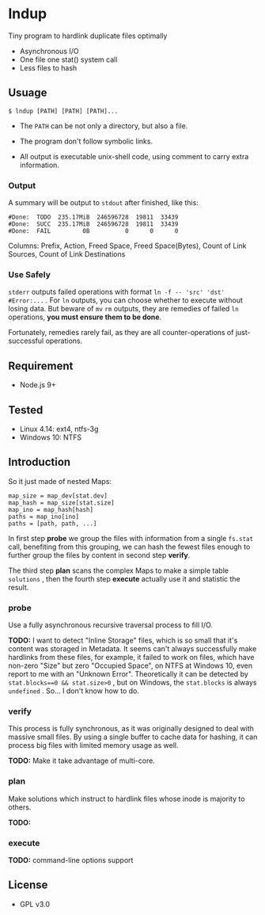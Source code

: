 # lndup

Tiny program to hardlink duplicate files optimally

- Asynchronous I/O
- One file one stat() system call
- Less files to hash

## Usuage

```shell
$ lndup [PATH] [PATH] [PATH]...
```

- The `PATH` can be not only a directory, but also a file.


- The program don't follow symbolic links.


- All output is executable unix-shell code, using comment to carry extra information.

### Output

A summary will be output to `stdout` after finished, like this:

```
#Done:  TODO  235.17MiB  246596728  19811  33439
#Done:  SUCC  235.17MiB  246596728  19811  33439
#Done:  FAIL         0B          0      0      0
```

Columns: Prefix, Action, Freed Space, Freed Space(Bytes), Count of Link Sources, Count of Link Destinations

### Use Safely

`stderr` outputs failed operations with format `ln -f -- 'src' 'dst' #Error:...`  . For  `ln` outputs, you can choose whether to execute without losing data. But beware of `mv` `rm` outputs, they are remedies of failed `ln` operations, **you must ensure them to be done**.

Fortunately, remedies rarely fail, as they are all counter-operations of just-successful operations.

## Requirement

- Node.js 9+

## Tested

- Linux 4.14: ext4, ntfs-3g
- Windows 10: NTFS

## Introduction

So it just made of nested Maps:

```
map_size = map_dev[stat.dev]
map_hash = map_size[stat.size]
map_ino = map_hash[hash]
paths = map_ino[ino] 
paths = [path, path, ...]
```

In first step **probe** we group the files with information from a single `fs.stat` call, benefiting from this grouping, we can hash the fewest files enough to further group the files by content in second step **verify**. 

The third step **plan** scans the complex Maps to make a simple table `solutions` , then the fourth step **execute** actually use it and statistic the result.

### probe

Use a fully asynchronous recursive traversal process to fill I/O.

**TODO:** I want to detect "Inline Storage" files, which is so small that it's content was storaged in Metadata. It seems can't always successfully make hardlinks from these files, for example, it failed to work on files, which have non-zero "Size" but zero "Occupied Space", on NTFS at Windows 10, even report to me with an "Unknown Error". Theoretically it can be detected by `stat.blocks==0 && stat.size>0` , but on Windows, the `stat.blocks` is always `undefined` . So... I don't know how to do.

### verify

This process is fully synchronous, as it was originally designed to deal with massive small files. By using a single buffer to cache data for hashing, it can process big files with limited memory usage as well.

**TODO:** Make it take advantage of multi-core. 

### plan

Make solutions which instruct to hardlink files whose inode is majority to others.

**TODO:** 

### execute

**TODO:** command-line options support

## License

- GPL v3.0
